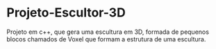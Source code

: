 # Projeto-Escultor-3D
Projeto em c++, que gera uma escultura em 3D, formada de pequenos blocos chamados de Voxel que formam a estrutura de uma escultura.
